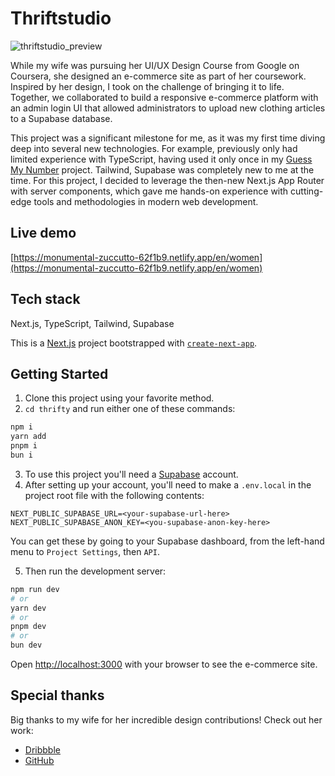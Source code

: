 # Thriftstudio
![thriftstudio_preview](https://www.szasz.dev/images/thriftstudio_preview.avif)

While my wife was pursuing her UI/UX Design Course from Google on Coursera, she designed an e-commerce site as part of her coursework. Inspired by her design, I took on the challenge of bringing it to life. Together, we collaborated to build a responsive e-commerce platform with an admin login UI that allowed administrators to upload new clothing articles to a Supabase database.

This project was a significant milestone for me, as it was my first time diving deep into several new technologies. For example, previously only had limited experience with TypeScript, having used it only once in my [Guess My Number](https://www.github.com/waikoo/guess-my-number) project. Tailwind, Supabase was completely new to me at the time. For this project, I decided to leverage the then-new Next.js App Router with server components, which gave me hands-on experience with cutting-edge tools and methodologies in modern web development.

## Live demo
[https://monumental-zuccutto-62f1b9.netlify.app/en/women](https://monumental-zuccutto-62f1b9.netlify.app/en/women)

## Tech stack
Next.js, TypeScript, Tailwind, Supabase

This is a [Next.js](https://nextjs.org/) project bootstrapped with [`create-next-app`](https://github.com/vercel/next.js/tree/canary/packages/create-next-app).

## Getting Started

1. Clone this project using your favorite method.
2. `cd thrifty` and run either one of these commands:
```bash
npm i
yarn add
pnpm i
bun i
```
3. To use this project you'll need a [Supabase](https://supabase.com/) account.
4. After setting up your account, you'll need to make a `.env.local` in the project root file with the following contents:
```
NEXT_PUBLIC_SUPABASE_URL=<your-supabase-url-here>
NEXT_PUBLIC_SUPABASE_ANON_KEY=<you-supabase-anon-key-here>
```
You can get these by going to your Supabase dashboard, from the left-hand menu to `Project Settings`, then `API`.

5. Then run the development server:

```bash
npm run dev
# or
yarn dev
# or
pnpm dev
# or
bun dev
```

Open [http://localhost:3000](http://localhost:3000) with your browser to see the e-commerce site.

## Special thanks
Big thanks to my wife for her incredible design contributions!
Check out her work:
- [Dribbble](https://dribbble.com/Lyonixa) 
- [GitHub](https://www.github.com/Lyonixa)

